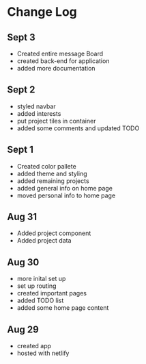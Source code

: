 # Change Log

## Sept 3
- Created entire message Board
- created back-end for application
- added more documentation

## Sept 2
- styled navbar
- added interests
- put project tiles in container
- added some comments and updated TODO

## Sept 1
- Created color pallete
- added theme and styling
- added remaining projects
- added general info on home page
- moved personal info to home page

## Aug 31
- Added project component
- Added project data

## Aug 30
- more inital set up
- set up routing
- created important pages
- added TODO list
- added some home page content

## Aug 29
- created app
- hosted with netlify
